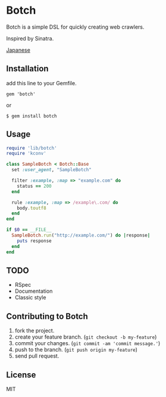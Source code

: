 # Botch

Botch is a simple DSL for quickly creating web crawlers.

Inspired by Sinatra.

[Japanese](https://gist.github.com/namusyaka/6001467)

## Installation

add this line to your Gemfile.

`gem 'botch'`

or

`$ gem install botch`

## Usage

```ruby
require 'lib/botch'
require 'kconv'

class SampleBotch < Botch::Base
  set :user_agent, "SampleBotch"

  filter :example, :map => "example.com" do
    status == 200
  end

  rule :example, :map => /example\.com/ do
    body.toutf8
  end
end

if $0 == __FILE__
  SampleBotch.run("http://example.com/") do |response|
    puts response
  end
end
```

## TODO

- RSpec
- Documentation
- Classic style

## Contributing to Botch

1. fork the project.
2. create your feature branch. (`git checkout -b my-feature`)
3. commit your changes. (`git commit -am 'commit message.'`)
4. push to the branch. (`git push origin my-feature`)
5. send pull request.

## License

MIT

